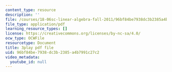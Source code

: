 ```yaml
---
content_type: resource
description: ''
file: /courses/18-06sc-linear-algebra-fall-2011/96bf84be7938dc3b2385a4b7991c27c2_IZqwi0wJovM.pdf
file_type: application/pdf
learning_resource_types: []
license: https://creativecommons.org/licenses/by-nc-sa/4.0/
ocw_type: OCWFile
resourcetype: Document
title: 3play pdf file
uid: 96bf84be-7938-dc3b-2385-a4b7991c27c2
video_metadata:
  youtube_id: null
---
```

